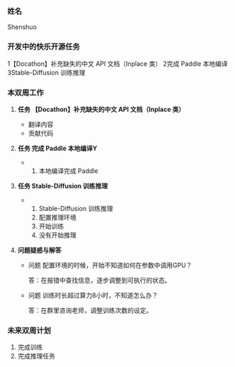 ### 姓名

Shenshuo

### 开发中的快乐开源任务
1【Docathon】补充缺失的中文 API 文档（Inplace 类）
2完成 Paddle 本地编译
3Stable-Diffusion 训练推理

### 本双周工作

1. **任务 【Docathon】补充缺失的中文 API 文档（Inplace 类）**

   - 翻译内容
   - 贡献代码

2. **任务 完成 Paddle 本地编译Y**

   -
     1. 本地编译完成 Paddle
     
3. **任务 Stable-Diffusion 训练推理**

   -
     1. Stable-Diffusion 训练推理
     2. 配置推理环境
     3. 开始训练
     4. 没有开始推理
     
4. **问题疑惑与解答**

   - 问题 配置环境的时候，开始不知道如何在参数中调用GPU？

     答：在报错中查找信息，逐步调整到可执行的状态。

   - 问题 训练时长超过算力8小时，不知道怎么办？

     答：在群里咨询老师，调整训练次数的设定。

### 未来双周计划

1. 完成训练
2. 完成推理任务

